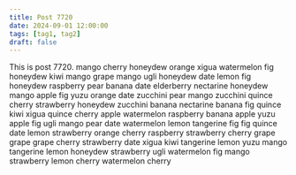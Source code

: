 ```yaml
---
title: Post 7720
date: 2024-09-01 12:00:00
tags: [tag1, tag2]
draft: false
---
```

This is post 7720.
mango
cherry
honeydew
orange
xigua
watermelon
fig
honeydew
kiwi
mango
grape
mango
ugli
honeydew
date
lemon
fig
honeydew
raspberry
pear
banana
date
elderberry
nectarine
honeydew
mango
apple
fig
yuzu
orange
date
zucchini
pear
mango
zucchini
quince
cherry
strawberry
honeydew
zucchini
banana
nectarine
banana
fig
quince
kiwi
xigua
quince
cherry
apple
watermelon
raspberry
banana
apple
yuzu
apple
fig
ugli
mango
pear
date
watermelon
lemon
tangerine
fig
fig
quince
date
lemon
strawberry
orange
cherry
raspberry
strawberry
cherry
grape
grape
grape
cherry
strawberry
date
xigua
kiwi
tangerine
lemon
yuzu
mango
tangerine
lemon
honeydew
strawberry
ugli
watermelon
fig
mango
strawberry
lemon
cherry
watermelon
cherry
